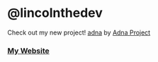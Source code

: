# @lincolnthedev

Check out my new project! [adna](https://github.com/AdnaProject/adna) by [Adna Project](https://github.com/AdnaProject)

### [My Website](https://lincolnthe.dev)
